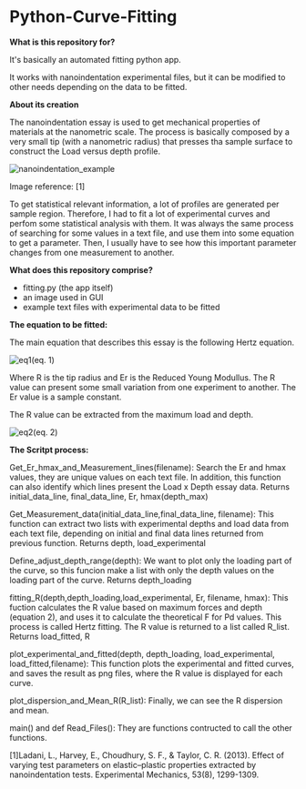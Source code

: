 # Python-Curve-Fitting
 
 <b>What is this repository for?</b>

It's basically an automated fitting python app.

It works with nanoindentation experimental files, but it can be modified to other needs depending on the data to be fitted.

 <b>About its creation</b>
 
The nanoindentation essay is used to get mechanical properties of materials at the nanometric scale. The process is basically composed by a very small tip (with a nanometric radius) that presses tha sample surface to construct the Load versus depth profile.


![nanoindentation_example](https://user-images.githubusercontent.com/41547014/95218448-a8b2a400-07ca-11eb-8c68-a64cb0b3362b.png)


Image reference: [1]

To get statistical relevant information, a lot of profiles are generated per sample region. Therefore, I had to fit a lot of experimental curves and perfom some statistical analysis with them.
It was always the same process of searching for some values in a text file, and use them into some equation to get a parameter. Then,  I usually have to see how this important parameter changes from one measurement to another. 

 <b>What does this repository comprise?</b>

- fitting.py (the app itself)
- an image used in GUI 
- example text files with experimental data to be fitted

<b>The equation to be fitted:</b>

The main equation that describes this essay is the following Hertz equation.

![eq1](https://user-images.githubusercontent.com/41547014/95214976-d72e8000-07c6-11eb-9a45-8f0beced9a29.gif)(eq. 1)

Where R is the tip radius and Er is the Reduced Young Modullus.
The R value can present some small variation from one experiment to another. The Er value is a sample constant.

The R value can be extracted from the maximum load and depth. 


![eq2](https://user-images.githubusercontent.com/41547014/95215234-24125680-07c7-11eb-9255-937ef01b5a73.gif)(eq. 2)



<b>The Scritpt process:</b> 
 
Get_Er_hmax_and_Measurement_lines(filename):
Search the Er and hmax values, they are unique values on each text file. In addition, this function can also identify which lines present the Load x Depth           essay data.
 Returns initial_data_line, final_data_line, Er, hmax(depth_max)

Get_Measurement_data(initial_data_line,final_data_line, filename):
This function can extract two lists with experimental depths and load data from each text file, depending on initial and final data lines returned from previous function.
 Returns depth, load_experimental

Define_adjust_depth_range(depth):
We want to plot only the loading part of the curve, so this funcion make a list with only the depth values on the loading part of the curve.
 Returns depth_loading

fitting_R(depth,depth_loading,load_experimental, Er, filename, hmax):
This fuction calculates the R value based on maximum forces and depth (equation 2), and uses it to calculate the theoretical F for Pd values. This process is called Hertz fitting. The R value is returned to a list called R_list.
 Returns load_fitted, R 
 
plot_experimental_and_fitted(depth, depth_loading, load_experimental, load_fitted,filename):
This function plots the experimental and fitted curves, and saves the result as png files, where the R value is displayed for each curve.

plot_dispersion_and_Mean_R(R_list):
Finally, we can see the R dispersion and mean. 

main() and def Read_Files():
They are functions contructed to call the other functions.

[1]Ladani, L., Harvey, E., Choudhury, S. F., & Taylor, C. R. (2013). Effect of varying test parameters on elastic–plastic properties extracted by nanoindentation tests. Experimental Mechanics, 53(8), 1299-1309.


